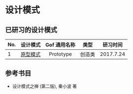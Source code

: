 # 设计模式

## 已研习的设计模式

| No. | 设计模式 | Gof 通用名称 | 类型 | 研习时间 | 
| ------- | ------- | :-------: | :-------: | :-------: |
| 1 | [原型模式](src/io/github/jingweiwang/DesignPatterns/prototype) | Prototype | 创造类 | 2017.7.24 |

## 参考书目

- 设计模式之禅 (第二版), 秦小波 著

